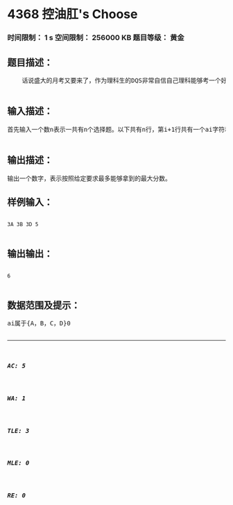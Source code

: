 # 4368 控油肛's Choose   
### 时间限制： 1 s     空间限制： 256000 KB     题目等级： 黄金  
## 题目描述：  

<pre>
    话说盛大的月考又要来了，作为理科生的DQS非常自信自己理科能够考一个好成绩。DQS十分热爱OI事业，于是他决定在文科考试的时候复习信竟的知识，所以他决定文科考试只蒙选择。作为信息学奥赛的一员，DQS自然信息十分灵通，他搞到了文科的选择题答案。在某文科考试中他正在看导数与微分，他想画一个函数图象却没有演算纸。于是他想到了答题卡。他决定用涂答题卡的方式答题描绘函数的图像。众所周知，如果一个函数在区间内可导，他必定连续。所以他想连续的图选择题，即对于第i个选择题，他只能涂与i-1相同的答案或者是i-1道选择题上一个活下一个选择题（第i-1道题涂了A，第i道只能涂A，B；第i-1道题涂了B，第i道只能涂A，B，C；第i-1道题涂了C，第i道只能涂B，C，D；第i-1道题涂了D，第i道只能涂C，D）。他已经知道了选择题答案，求他能获得的最大分数。注意每道题都一个不同的分数  

</pre>
  
  
## 输入描述：  

<pre>
首先输入一个数n表示一共有n个选择题。以下共有n行，第i+1行共有一个ai字符和一个数字ci表示第i道选择题的答案为并且分数为i。  

</pre>
  
  
## 输出描述：  

<pre>
输出一个数字，表示按照给定要求最多能够拿到的最大分数。
</pre>
  
  
## 样例输入：  

<pre><code>
3A 3B 3D 5  

</code></pre>
  
  
## 输出输出：  

<pre><code>
6  

</code></pre>
  
  
## 数据范围及提示：  

<pre>
ai属于{A，B，C，D}0<ci<=10对于25%的数据0<n<=5000对于50%的数据0<n<=10000对于100%的数据0<n<=500000  

</pre>
  
  
***  

##### AC: 5  
##### WA: 1  
##### TLE: 3  
##### MLE: 0  
##### RE: 0  
